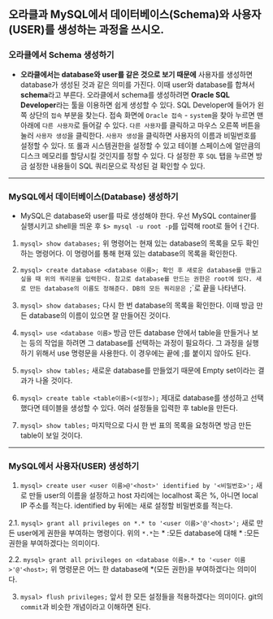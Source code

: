## 오라클과 MySQL에서 데이터베이스(Schema)와 사용자(USER)를 생성하는 과정을 쓰시오.

### 오라클에서 Schema 생성하기

+ **오라클에서는 database와 user를 같은 것으로 보기 때문에** 사용자를 생성하면 database가 생성된 것과 같은 의미를 가진다. 이때 user와 database를 합쳐서 **schema**라고 부른다. 오라클에서 schema를 생성하려면 **Oracle SQL Developer**라는 툴을 이용하면 쉽게 생성할 수 있다. SQL Developer에 들어가 왼쪽 상단의 `접속` 부분을 찾는다. 접속 화면에 `Oracle 접속` - `system`을 찾아 누르면 맨 아래에 `다른 사용자`로 들어갈 수 있다. `다른 사용자`를 클릭하고 마우스 오른쪽 버튼을 눌러 `사용자 생성`을 클릭한다. `사용자 생성`을 클릭하면 사용자의 이름과 비밀번호를 설정할 수 있다. 또 롤과 시스템권한을 설정할 수 있고 테이블 스페이스에 얼만큼의 디스크 메모리를 할당시킬 것인지를 정할 수 있다. 다 설정한 후 `SQL` 탭을 누르면 방금 설정한 내용들이 SQL 쿼리문으로 작성된 걸 확인할 수 있다.

- - - - - - - - - - - - - - - - - - - - - - - - - - - - - - - - - - - - - - - - - - - - - - - - - - - 

### MySQL에서 데이터베이스(Database) 생성하기

+ MySQL은 database와 user를 따로 생성해야 한다. 우선 MySQL container를 실행시키고 shell을 띄운 후 `$> mysql -u root -p`를 입력해 root로 들어ㅓ간다.

1. `mysql> show databases;`
  위 명령어는 현재 있는 database의 목록을 모두 확인하는 명령어다. 이 명령어를 통해 현재 있는 database의 목록을 확인한다.
  
2. `mysql> create database <database 이름>;
  확인 후 새로운 database를 만들고 싶을 때 위의 쿼리문을 입력한다. 참고로 database를 만드는 권한은 root에 있다. 새로 만든 database의 이름도 정해준다. DB의 모든 쿼리문은 `;`로 끝을 나타낸다.
  
3. `mysql> show databases;`
  다시 한 번 database의 목록을 확인한다. 이때 방금 만든 database의 이름이 있으면 잘 만들어진 것이다.
  
4. `mysql> use <database 이름>`
  방금 만든 database 안에서 table을 만들거나 보는 등의 작업을 하려면 그 database를 선택하는 과정이 필요하다. 그 과정을 실행하기 위해서 use 명령문을 사용한다. 이 경우에는 끝에 ;를 붙이지 않아도 된다.
  
5. `mysql> show tables;`
  새로운 database를 만들었기 때문에 Empty set이라는 결과가 나올 것이다.
  
6. `mysql> create table <table이름>(<설정>);`
  제대로 database를 생성하고 선택했다면 테이블을 생성할 수 있다. 여러 설정들을 입력한 후 table을 만든다.
  
7. `mysql> show tables;` 
  마지막으로 다시 한 번 표의 목록을 요청하면 방금 만든 table이 보일 것이다.
- - - - - - - - - - - - - - - - - - - - - - - - - - - - - - - - - - - - - - - - - - - - - - - - - - - 

### MySQL에서 사용자(USER) 생성하기

1. `mysql> create user <user 이름>@'<host>' identified by '<비밀번호>';`
  새로 만들 user의 이름을 설정하고 host 자리에는 localhost 혹은 %, 아니면 local IP 주소를 적는다. identified by 뒤에는 새로 설정할 비밀번호를 적는다.
  
2.1. `mysql> grant all privileges on *.* to '<user 이름>'@'<host>';`
  새로 만든 user에게 권한을 부여하는 명령이다. 위의 `*.*`는 * :모든 database에 대해 * :모든 권한을 부여하겠다는 의미이다. 
  
2.2. `mysql> grant all privileges on <database 이름>.* to '<user 이름>'@'<host>;`
  위 명령문은 어느 한 database에 *(모든 권한)을 부여하겠다는 의미이다.
  
3. `mysal> flush privileges;`
  앞서 한 모든 설정들을 적용하겠다는 의미이다. git의 `commit`과 비슷한 개념이라고 이해하면 된다.
